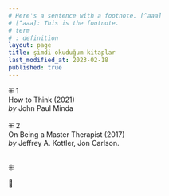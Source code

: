 ```yaml
---
# Here's a sentence with a footnote. [^aaa]
# [^aaa]: This is the footnote.
# term
# : definition
layout: page  
title: şimdi okuduğum kitaplar  
last_modified_at: 2023-02-18
published: true  
---
```


⁜ 1  
How to Think (2021)  
<i> by </i> John Paul Minda  
<br />
⁜ 2  
On Being a Master Therapist (2017)  
<i> by </i> Jeffrey A. Kottler, Jon Carlson.   
<br />  

⁜  

🍃

  

